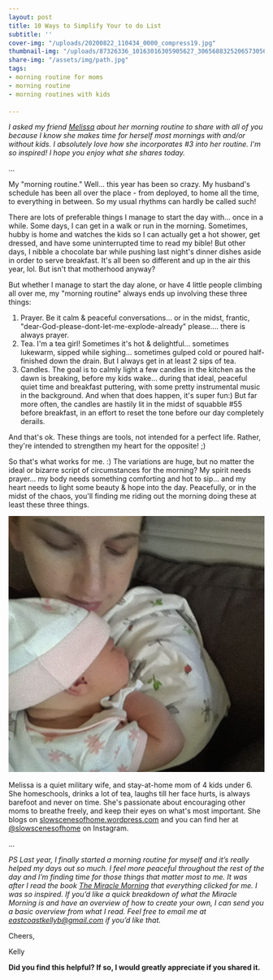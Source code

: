 ```yaml
---
layout: post
title: 10 Ways to Simplify Your to do List
subtitle: ''
cover-img: "/uploads/20200822_110434_0000_compress19.jpg"
thumbnail-img: "/uploads/87326336_10163016305905627_3065688325206573056_o.jpg"
share-img: "/assets/img/path.jpg"
tags:
- morning routine for moms
- morning routine
- morning routines with kids

---
```

_I asked my friend_ [_Melissa_](https://www.instagram.com/slowscenesofhome/) _about her morning routine to share with all of you because I know she makes time for herself most mornings with and/or without kids. I absolutely love how she incorporates #3 into her routine. I'm so inspired! I hope you enjoy what she shares today._

...

My "morning routine." Well... this year has been so crazy. My husband's schedule has been all over the place - from deployed, to home all the time, to everything in between. So my usual rhythms can hardly be called such!

There are lots of preferable things I manage to start the day with... once in a while. Some days, I can get in a walk or run in the morning. Sometimes, hubby is home and watches the kids so I can actually get a hot shower, get dressed, and have some uninterrupted time to read my bible! But other days, I nibble a chocolate bar while pushing last night's dinner dishes aside in order to serve breakfast. It's all been so different and up in the air this year, lol. But isn't that motherhood anyway?

But whether I manage to start the day alone, or have 4 little people climbing all over me, my "morning routine" always ends up involving these three things:

1. Prayer. Be it calm & peaceful conversations... or in the midst, frantic, "dear-God-please-dont-let-me-explode-already" please.... there is always prayer.
2. Tea. I'm a tea girl! Sometimes it's hot & delightful... sometimes lukewarm, sipped while sighing... sometimes gulped cold or poured half-finished down the drain. But I always get in at least 2 sips of tea.
3. Candles. The goal is to calmly light a few candles in the kitchen as the dawn is breaking, before my kids wake... during that ideal, peaceful quiet time and breakfast puttering, with some pretty instrumental music in the background. And when that does happen, it's super fun:) But far more often, the candles are hastily lit in the midst of squabble #55 before breakfast, in an effort to reset the tone before our day completely derails.

And that's ok. These things are tools, not intended for a perfect life. Rather, they're intended to strengthen my heart for the opposite! ;)

So that's what works for me. :) The variations are huge, but no matter the ideal or bizarre script of circumstances for the morning? My spirit needs prayer... my body needs something comforting and hot to sip... and my heart needs to light some beauty & hope into the day. Peacefully, or in the midst of the chaos, you'll finding me riding out the morning doing these at least these three things.

![A picture of Melissa holding her baby.](/uploads/img_20191123_203758_783_compress88-1.jpg "Melissa")

Melissa is a quiet military wife, and stay-at-home mom of 4 kids under 6. She homeschools, drinks a lot of tea, laughs till her face hurts, is always barefoot and never on time. She's passionate about encouraging other moms to breathe freely, and keep their eyes on what's most important. She blogs on [slowscenesofhome.wordpress.com](http://slowscenesofhome.wordpress.com/) and you can find her at [@slowscenesofhome](https://www.instagram.com/slowscenesofhome/) on Instagram.

...

_PS Last year, I finally started a morning routine for myself and it’s really helped my days out so much. I feel more peaceful throughout the rest of the day and I’m finding time for those things that matter most to me. It was after I read the book_ [_The Miracle Morning_](https://amzn.to/398G8nw) _that everything clicked for me. I was so inspired. If you’d like a quick breakdown of what the Miracle Morning is and have an overview of how to create your own, I can send you a basic overview from what I read. Feel free to email me at_ [_eastcoastkellyb@gmail.com_](mailto:eastcoastkellyb@gmail.com) _if you’d like that._

Cheers,

Kelly

**Did you find this helpful? If so, I would greatly appreciate if you shared it.**